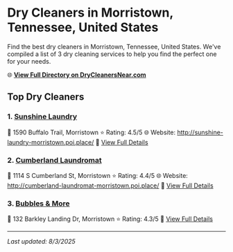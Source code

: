 # Dry Cleaners in Morristown, Tennessee, United States

Find the best dry cleaners in Morristown, Tennessee, United States. We've compiled a list of 3 dry cleaning services to help you find the perfect one for your needs.

🌐 **[View Full Directory on DryCleanersNear.com](https://drycleanersnear.com/city/US/Tennessee/Morristown)**

## Top Dry Cleaners

### 1. [Sunshine Laundry](https://drycleanersnear.com/dryCleaner/686492ad19eecc1ffc8c66c1/sunshine-laundry)
📍 1590 Buffalo Trail, Morristown
⭐ Rating: 4.5/5
🌐 Website: http://sunshine-laundry-morristown.poi.place/
🔗 [View Full Details](https://drycleanersnear.com/dryCleaner/686492ad19eecc1ffc8c66c1/sunshine-laundry)

### 2. [Cumberland Laundromat](https://drycleanersnear.com/dryCleaner/686492ad19eecc1ffc8c6604/cumberland-laundromat)
📍 1114 S Cumberland St, Morristown
⭐ Rating: 4.4/5
🌐 Website: http://cumberland-laundromat-morristown.poi.place/
🔗 [View Full Details](https://drycleanersnear.com/dryCleaner/686492ad19eecc1ffc8c6604/cumberland-laundromat)

### 3. [Bubbles & More](https://drycleanersnear.com/dryCleaner/686492ad19eecc1ffc8c6714/bubbles-more)
📍 132 Barkley Landing Dr, Morristown
⭐ Rating: 4.3/5
🔗 [View Full Details](https://drycleanersnear.com/dryCleaner/686492ad19eecc1ffc8c6714/bubbles-more)


---

*Last updated: 8/3/2025*

